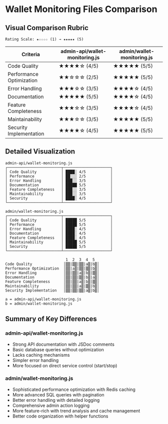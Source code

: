 # Wallet Monitoring Files Comparison

## Visual Comparison Rubric

```
Rating Scale: ★☆☆☆☆ (1) → ★★★★★ (5)
```

| Criteria | admin-api/wallet-monitoring.js | admin/wallet-monitoring.js |
|----------|--------------------------------|----------------------------|
| Code Quality | ★★★★☆ (4/5) | ★★★★★ (5/5) |
| Performance Optimization | ★★☆☆☆ (2/5) | ★★★★★ (5/5) |
| Error Handling | ★★★☆☆ (3/5) | ★★★★☆ (4/5) |
| Documentation | ★★★★★ (5/5) | ★★★★☆ (4/5) |
| Feature Completeness | ★★★☆☆ (3/5) | ★★★★☆ (4/5) |
| Maintainability | ★★★☆☆ (3/5) | ★★★★★ (5/5) |
| Security Implementation | ★★★★☆ (4/5) | ★★★★★ (5/5) |

## Detailed Visualization

```
admin-api/wallet-monitoring.js
┌────────────────────────┬─────────────────────┐
│ Code Quality           │ ████░ 4/5           │
│ Performance            │ ██░░░ 2/5           │
│ Error Handling         │ ███░░ 3/5           │
│ Documentation          │ █████ 5/5           │
│ Feature Completeness   │ ███░░ 3/5           │
│ Maintainability        │ ███░░ 3/5           │
│ Security               │ ████░ 4/5           │
└────────────────────────┴─────────────────────┘

admin/wallet-monitoring.js
┌────────────────────────┬─────────────────────┐
│ Code Quality           │ █████ 5/5           │
│ Performance            │ █████ 5/5           │
│ Error Handling         │ ████░ 4/5           │
│ Documentation          │ ████░ 4/5           │
│ Feature Completeness   │ ████░ 4/5           │
│ Maintainability        │ █████ 5/5           │
│ Security               │ █████ 5/5           │
└────────────────────────┴─────────────────────┘

                           1  2  3  4  5
Code Quality              │▒▒|▒▒|▒▒|a▒|b▒│
Performance Optimization  │▒▒|a▒|▒▒|▒▒|b▒│
Error Handling            │▒▒|▒▒|a▒|b▒|▒▒│
Documentation             │▒▒|▒▒|▒▒|b▒|a▒│
Feature Completeness      │▒▒|▒▒|a▒|b▒|▒▒│
Maintainability           │▒▒|▒▒|a▒|▒▒|b▒│
Security Implementation   │▒▒|▒▒|▒▒|a▒|b▒│

a = admin-api/wallet-monitoring.js
b = admin/wallet-monitoring.js
```

## Summary of Key Differences

### admin-api/wallet-monitoring.js
- Strong API documentation with JSDoc comments
- Basic database queries without optimization
- Lacks caching mechanisms
- Simpler error handling
- More focused on direct service control (start/stop)

### admin/wallet-monitoring.js
- Sophisticated performance optimization with Redis caching
- More advanced SQL queries with pagination
- Better error handling with detailed logging
- Comprehensive admin action logging
- More feature-rich with trend analysis and cache management
- Better code organization with helper functions